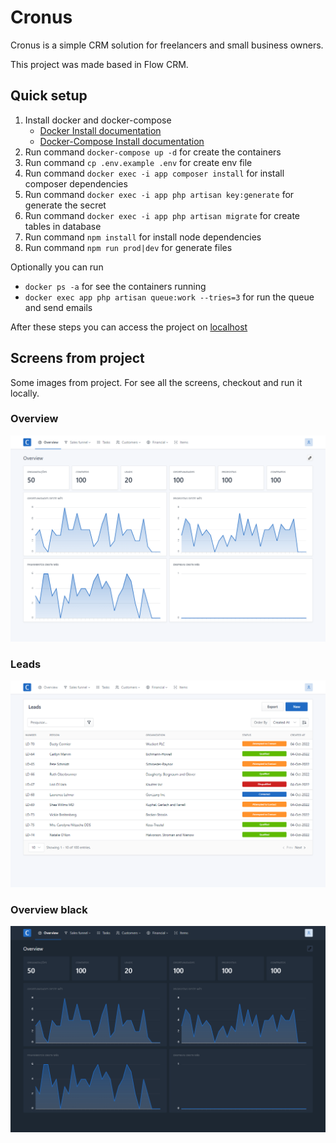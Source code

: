 # Cronus

Cronus is a simple CRM solution for freelancers and small business owners.

This project was made based in Flow CRM.

## Quick setup

1. Install docker and docker-compose
    - [Docker Install documentation](https://docs.docker.com/install/)
    - [Docker-Compose Install documentation](https://docs.docker.com/compose/install/)
2. Run command `docker-compose up -d` for create the containers
3. Run command `cp .env.example .env` for create env file
4. Run command `docker exec -i app composer install` for install composer dependencies
5. Run command `docker exec -i app php artisan key:generate` for generate the secret
6. Run command `docker exec -i app php artisan migrate` for create tables in database
7. Run command `npm install` for install node dependencies
8. Run command `npm run prod|dev` for generate files

Optionally you can run

- `docker ps -a` for see the containers running
- `docker exec app php artisan queue:work --tries=3` for run the queue and send emails

After these steps you can access the project on [localhost](http://localhost)

## Screens from project

Some images from project. For see all the screens, checkout and run it locally.

### Overview

<kbd>
<img src="https://github.com/andersonalvesme/cronus-crm/blob/master/_readme_images/overview.png" alt="Overview">
</kbd>

### Leads

<kbd>
<img src="https://github.com/andersonalvesme/cronus-crm/blob/master/_readme_images/leads.png" alt="Leads">
</kbd>

### Overview black

<kbd>
<img src="https://github.com/andersonalvesme/cronus-crm/blob/master/_readme_images/overview_black.png" alt="Overview black">
</kbd>
